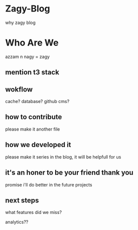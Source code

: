 # Zagy-Blog

why zagy blog

# Who Are We

azzam n nagy = zagy

## mention t3 stack

## wokflow

cache? database? github cms?

## how to contribute

please make it another file

## how we developed it

please make it series in the blog, it will be helpfull for us 

## it's an honer to be your friend thank you

promise i'll do better in the future projects

## next steps

what features did we miss?

analytics??

